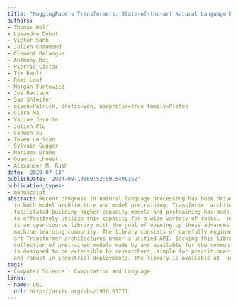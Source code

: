 ```yaml
---
title: "HuggingFace's Transformers: State-of-the-art Natural Language Processing"
authors:
- Thomas Wolf
- Lysandre Debut
- Victor Sanh
- Julien Chaumond
- Clement Delangue
- Anthony Moi
- Pierric Cistac
- Tim Rault
- Rémi Louf
- Morgan Funtowicz
- Joe Davison
- Sam Shleifer
- given=Patrick, prefix=von, useprefix=true family=Platen
- Clara Ma
- Yacine Jernite
- Julien Plu
- Canwen Xu
- Teven Le Scao
- Sylvain Gugger
- Mariama Drame
- Quentin Lhoest
- Alexander M. Rush
date: '2020-07-13'
publishDate: '2024-09-13T09:52:59.540015Z'
publication_types:
- manuscript
abstract: Recent progress in natural language processing has been driven by advances
  in both model architecture and model pretraining. Transformer architectures have
  facilitated building higher-capacity models and pretraining has made it possible
  to effectively utilize this capacity for a wide variety of tasks.  textitTransformers
  is an open-source library with the goal of opening up these advances to the wider
  machine learning community. The library consists of carefully engineered state-of-the
  art Transformer architectures under a unified API. Backing this library is a curated
  collection of pretrained models made by and available for the community.  textitTransformers
  is designed to be extensible by researchers, simple for practitioners, and fast
  and robust in industrial deployments. The library is available at  urlhttps://github.com/huggingface/transformers.
tags:
- Computer Science - Computation and Language
links:
- name: URL
  url: http://arxiv.org/abs/1910.03771
---
```

